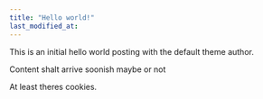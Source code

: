```yaml
---
title: "Hello world!"
last_modified_at:
---
```


This is an initial hello world posting with the default theme author.

Content shalt arrive soonish maybe or not

At least theres cookies.
